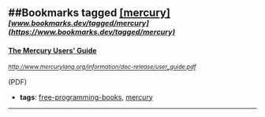 ##Bookmarks tagged [[mercury]](https://www.bookmarks.dev?q=[mercury])
_<sup><sup>[www.bookmarks.dev/tagged/mercury](https://www.bookmarks.dev/tagged/mercury)</sup></sup>_
---
#### [The Mercury Users' Guide](http://www.mercurylang.org/information/doc-release/user_guide.pdf)
_<sup>http://www.mercurylang.org/information/doc-release/user_guide.pdf</sup>_

(PDF)
* **tags**: [free-programming-books](../tagged/free-programming-books.md), [mercury](../tagged/mercury.md)
---
